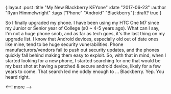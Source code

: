 {:layout :post
:title  "My New Blackberry KEYone"
:date "2017-06-23"
:author "Ryan Himmelwright"
:tags ["Phone" "Android" "Blackberry"]
:draft? true
}

So I finally upgraded my phone. I have been using my HTC One M7 since my Junior or Senior year of College (s0 ~ 4-5 years ago). What can I say, I'm not a huge phone snob, and as far as tech goes, it's the last thing on my upgrade list. I know that Android devices, especially old out of date ones like mine, tend to be huge security vunerabilities. Phone manufacturors/vendors fail to push out security updates, and the phones quickly fall behind making them easy to exploit. So, with that in mind, when I started looking for a new phone, I started searching for one that would be my best shot at having a patched & secure android device, likely for a few years to come. That search led me oddly enough to ... Blackberry. Yep. You heard right.

<--! more -->

